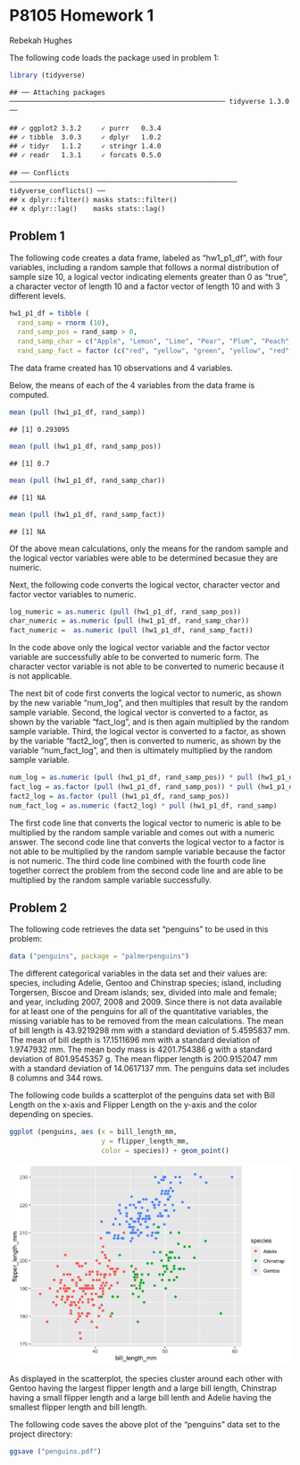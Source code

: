 P8105 Homework 1
================
Rebekah Hughes

The following code loads the package used in problem 1:

``` r
library (tidyverse)
```

    ## ── Attaching packages ────────────────────────────────────────────────────── tidyverse 1.3.0 ──

    ## ✓ ggplot2 3.3.2     ✓ purrr   0.3.4
    ## ✓ tibble  3.0.3     ✓ dplyr   1.0.2
    ## ✓ tidyr   1.1.2     ✓ stringr 1.4.0
    ## ✓ readr   1.3.1     ✓ forcats 0.5.0

    ## ── Conflicts ───────────────────────────────────────────────────────── tidyverse_conflicts() ──
    ## x dplyr::filter() masks stats::filter()
    ## x dplyr::lag()    masks stats::lag()

## Problem 1

The following code creates a data frame, labeled as “hw1\_p1\_df”, with
four variables, including a random sample that follows a normal
distribution of sample size 10, a logical vector indicating elements
greater than 0 as “true”, a character vector of length 10 and a factor
vector of length 10 and with 3 different levels.

``` r
hw1_p1_df = tibble (
  rand_samp = rnorm (10),
  rand_samp_pos = rand_samp > 0,
  rand_samp_char = c("Apple", "Lemon", "Lime", "Pear", "Plum", "Peach", "Berry", "Cherry", "Mango", "Melon"),
  rand_samp_fact = factor (c("red", "yellow", "green", "yellow", "red", "red", "red", "red", "yellow", "green")))
```

The data frame created has 10 observations and 4 variables.

Below, the means of each of the 4 variables from the data frame is
computed.

``` r
mean (pull (hw1_p1_df, rand_samp))
```

    ## [1] 0.293095

``` r
mean (pull (hw1_p1_df, rand_samp_pos))
```

    ## [1] 0.7

``` r
mean (pull (hw1_p1_df, rand_samp_char))
```

    ## [1] NA

``` r
mean (pull (hw1_p1_df, rand_samp_fact))
```

    ## [1] NA

Of the above mean calculations, only the means for the random sample and
the logical vector variables were able to be determined becasue they are
numeric.

Next, the following code converts the logical vector, character vector
and factor vector variables to numeric.

``` r
log_numeric = as.numeric (pull (hw1_p1_df, rand_samp_pos))
char_numeric = as.numeric (pull (hw1_p1_df, rand_samp_char))
fact_numeric =  as.numeric (pull (hw1_p1_df, rand_samp_fact))
```

In the code above only the logical vector variable and the factor vector
variable are successfully able to be converted to numeric form. The
character vector variable is not able to be converted to numeric because
it is not applicable.

The next bit of code first converts the logical vector to numeric, as
shown by the new variable “num\_log”, and then multiples that result by
the random sample variable. Second, the logical vector is converted to a
factor, as shown by the variable “fact\_log”, and is then again
multiplied by the random sample variable. Third, the logical vector is
converted to a factor, as shown by the variable “fact2\_log”, then is
converted to numeric, as shown by the variable “num\_fact\_log”, and
then is ultimately multiplied by the random sample variable.

``` r
num_log = as.numeric (pull (hw1_p1_df, rand_samp_pos)) * pull (hw1_p1_df, rand_samp)
fact_log = as.factor (pull (hw1_p1_df, rand_samp_pos)) * pull (hw1_p1_df, rand_samp)
fact2_log = as.factor (pull (hw1_p1_df, rand_samp_pos))
num_fact_log = as.numeric (fact2_log) * pull (hw1_p1_df, rand_samp)
```

The first code line that converts the logical vector to numeric is able
to be multiplied by the random sample variable and comes out with a
numeric answer. The second code line that converts the logical vector to
a factor is not able to be multiplied by the random sample variable
because the factor is not numeric. The third code line combined with the
fourth code line together correct the problem from the second code line
and are able to be multiplied by the random sample variable
successfully.

## Problem 2

The following code retrieves the data set “penguins” to be used in this
problem:

``` r
data ("penguins", package = "palmerpenguins")
```

The different categorical variables in the data set and their values
are: species, including Adelie, Gentoo and Chinstrap species; island,
including Torgersen, Biscoe and Dream islands; sex, divided into male
and female; and year, including 2007, 2008 and 2009. Since there is not
data available for at least one of the penguins for all of the
quantitative variables, the missing variable has to be removed from the
mean calculations. The mean of bill length is 43.9219298 mm with a
standard deviation of 5.4595837 mm. The mean of bill depth is 17.1511696
mm with a standard deviation of 1.9747932 mm. The mean body mass is
4201.754386 g with a standard deviation of 801.9545357 g. The mean
flipper length is 200.9152047 mm with a standard deviation of 14.0617137
mm. The penguins data set includes 8 columns and 344 rows.

The following code builds a scatterplot of the penguins data set with
Bill Length on the x-axis and Flipper Length on the y-axis and the color
depending on species.

``` r
ggplot (penguins, aes (x = bill_length_mm,
                       y = flipper_length_mm,
                       color = species)) + geom_point()
```

![](p8105_hw1_rch2155_files/figure-gfm/unnamed-chunk-7-1.png)<!-- -->

As displayed in the scatterplot, the species cluster around each other
with Gentoo having the largest flipper length and a large bill length,
Chinstrap having a small flipper length and a large bill lenth and
Adelie having the smallest flipper length and bill length.

The following code saves the above plot of the “penguins” data set to
the project directory:

``` r
ggsave ("penguins.pdf")
```
